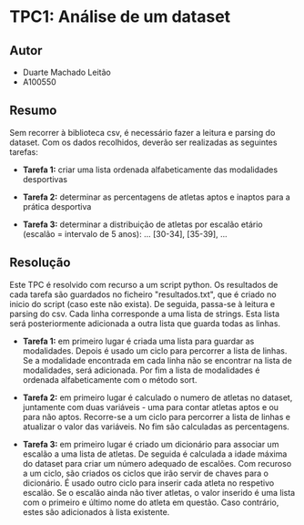 # TPC1: Análise de um dataset

## Autor
- Duarte Machado Leitão
- A100550

## Resumo

Sem recorrer à biblioteca csv, é necessário fazer a leitura e parsing do dataset. Com os dados recolhidos, deverão ser realizadas as seguintes tarefas:

- **Tarefa 1:** criar uma lista ordenada alfabeticamente das modalidades desportivas

- **Tarefa 2:** determinar as percentagens de atletas aptos e inaptos para a prática desportiva

- **Tarefa 3:** determinar a distribuição de atletas por escalão etário (escalão = intervalo de 5 anos): ... [30-34], [35-39], ...

## Resolução

Este TPC é resolvido com recurso a um script python. Os resultados de cada tarefa são guardados no ficheiro "resultados.txt", que é criado no inicio do script (caso este não exista). De seguida, passa-se à leitura e parsing do csv. Cada linha corresponde a uma lista de strings. Esta lista será posteriormente adicionada a outra lista que guarda todas as linhas. 

- **Tarefa 1:** em primeiro lugar é criada uma lista para guardar as modalidades. Depois é usado um ciclo para percorrer a lista de linhas. Se a modalidade encontrada em cada linha não se encontrar na lista de modalidades, será adicionada. Por fim a lista de modalidades é ordenada alfabeticamente com o método sort.

- **Tarefa 2:** em primeiro lugar é calculado o numero de atletas no dataset, juntamente com duas variáveis - uma para contar atletas aptos e ou para não aptos. Recorre-se a um ciclo para percorrer a lista de linhas e atualizar o valor das variáveis. No fim são calculadas as percentagens.

- **Tarefa 3:** em primeiro lugar é criado um dicionário para associar um escalão a uma lista de atletas. De seguida é calculada a idade máxima do dataset para criar um número adequado de escalões. Com recuroso a um ciclo, são criados os ciclos que irão servir de chaves para o dicionário. É usado outro ciclo para inserir cada atleta no respetivo escalão. Se o escalão ainda não tiver atletas, o valor inserido é uma lista com o primeiro e último nome do atleta em questão. Caso contrário, estes são adicionados à lista existente.